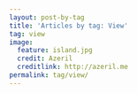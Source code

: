 ```yaml
---
layout: post-by-tag  
title: 'Articles by tag: View'  
tag: view  
image:  
  feature: island.jpg  
  credit: Azeril  
  creditlink: http://azeril.me  
permalink: tag/view/  
---
```

